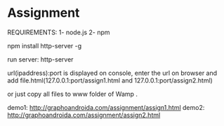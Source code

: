 # Assignment

REQUIREMENTS:
     1- node.js
     2- npm


npm install http-server -g

run server: http-server


url(ipaddress):port is displayed on console, enter the url on browser and add  file.html(127.0.0.1:port/assign1.html and 127.0.0.1:port/assign2.html)

or just copy all files to www folder of Wamp . 



demo1: http://graphoandroida.com/assignment/assign1.html
demo2: http://graphoandroida.com/assignment/assign2.html
